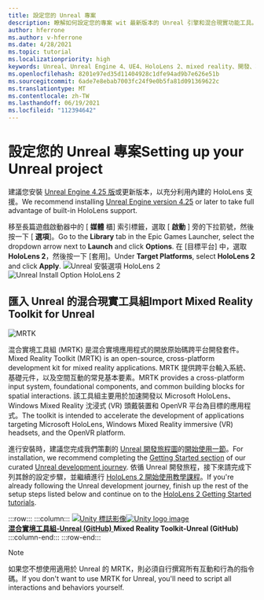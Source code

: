 ```yaml
---
title: 設定您的 Unreal 專案
description: 瞭解如何設定您的專案 wit 最新版本的 Unreal 引擎和混合現實功能工具。
author: hferrone
ms.author: v-hferrone
ms.date: 4/28/2021
ms.topic: tutorial
ms.localizationpriority: high
keywords: Unreal、Unreal Engine 4、UE4、HoloLens 2、mixed reality、開發、功能、新專案、模擬器、檔、指南、全息全像、遊戲開發、混合現實耳機、windows mixed reality 耳機、虛擬實境耳機
ms.openlocfilehash: 8201e97ed35d11404928c1dfe94ad9b7e626e51b
ms.sourcegitcommit: 6ade7e8ebab7003fc24f9e0b5fa81d091369622c
ms.translationtype: MT
ms.contentlocale: zh-TW
ms.lasthandoff: 06/19/2021
ms.locfileid: "112394642"
---
```

# <a name="setting-up-your-unreal-project"></a><span data-ttu-id="80afa-104">設定您的 Unreal 專案</span><span class="sxs-lookup"><span data-stu-id="80afa-104">Setting up your Unreal project</span></span>

<span data-ttu-id="80afa-105">建議您安裝 [Unreal Engine 4.25 版](https://docs.unrealengine.com//GettingStarted/Installation/index.html)或更新版本，以充分利用內建的 HoloLens 支援。</span><span class="sxs-lookup"><span data-stu-id="80afa-105">We recommend installing [Unreal Engine version 4.25](https://docs.unrealengine.com//GettingStarted/Installation/index.html) or later to take full advantage of built-in HoloLens support.</span></span>

<span data-ttu-id="80afa-106">移至長篇遊戲啟動器中的 [ **媒體** 櫃] 索引標籤，選取 [ **啟動** ] 旁的下拉箭號，然後按一下 [ **選項**]。</span><span class="sxs-lookup"><span data-stu-id="80afa-106">Go to the **Library** tab in the Epic Games Launcher, select the dropdown arrow next to **Launch** and click **Options**.</span></span> <span data-ttu-id="80afa-107">在 [目標平台] 中，選取 **HoloLens 2**，然後按一下 [套用]。</span><span class="sxs-lookup"><span data-stu-id="80afa-107">Under **Target Platforms**, select **HoloLens 2** and click **Apply**.</span></span>
<span data-ttu-id="80afa-108">![Unreal 安裝選項 HoloLens 2](../images/Unreal_Install_Option_HoloLens2.png)</span><span class="sxs-lookup"><span data-stu-id="80afa-108">![Unreal Install Option HoloLens 2](../images/Unreal_Install_Option_HoloLens2.png)</span></span>

## <a name="import-mixed-reality-toolkit-for-unreal"></a><span data-ttu-id="80afa-109">匯入 Unreal 的混合現實工具組</span><span class="sxs-lookup"><span data-stu-id="80afa-109">Import Mixed Reality Toolkit for Unreal</span></span>

![MRTK](../../design/images/MRTK_UX_Hero.png)

<span data-ttu-id="80afa-111">混合實境工具組 (MRTK) 是混合實境應用程式的開放原始碼跨平台開發套件。</span><span class="sxs-lookup"><span data-stu-id="80afa-111">Mixed Reality Toolkit (MRTK) is an open-source, cross-platform development kit for mixed reality applications.</span></span> <span data-ttu-id="80afa-112">MRTK 提供跨平台輸入系統、基礎元件，以及空間互動的常見基本要素。</span><span class="sxs-lookup"><span data-stu-id="80afa-112">MRTK provides a cross-platform input system, foundational components, and common building blocks for spatial interactions.</span></span> <span data-ttu-id="80afa-113">該工具組主要用於加速開發以 Microsoft HoloLens、Windows Mixed Reality 沈浸式 (VR) 頭戴裝置和 OpenVR 平台為目標的應用程式。</span><span class="sxs-lookup"><span data-stu-id="80afa-113">The toolkit is intended to accelerate the development of applications targeting Microsoft HoloLens, Windows Mixed Reality immersive (VR) headsets, and the OpenVR platform.</span></span>

<span data-ttu-id="80afa-114">進行安裝時，建議您完成我們策劃的 [Unreal 開發旅程圖](unreal-development-overview.md)的[開始使用一節](unreal-development-overview.md#1-getting-started)。</span><span class="sxs-lookup"><span data-stu-id="80afa-114">For installation, we recommend completing the [Getting Started section](unreal-development-overview.md#1-getting-started) of our curated [Unreal development journey](unreal-development-overview.md).</span></span> <span data-ttu-id="80afa-115">依循 Unreal 開發旅程，接下來請完成下列其餘的設定步驟，並繼續進行 [HoloLens 2 開始使用教學課程](tutorials/unreal-uxt-ch1.md)。</span><span class="sxs-lookup"><span data-stu-id="80afa-115">If you're already following the Unreal development journey, finish up the rest of the setup steps listed below and continue on to the [HoloLens 2 Getting Started tutorials](tutorials/unreal-uxt-ch1.md).</span></span>

:::row:::
    :::column:::
        <span data-ttu-id="80afa-116"><a href="https://github.com/Microsoft/MixedRealityToolkit-Unreal" target="_blank">![Unity 標誌影像](../images/MRTK-Unreal-Banner.png)</span><span class="sxs-lookup"><span data-stu-id="80afa-116"><a href="https://github.com/Microsoft/MixedRealityToolkit-Unreal" target="_blank">![Unity logo image](../images/MRTK-Unreal-Banner.png)</span></span><br><span data-ttu-id="80afa-117">**混合實境工具組-Unreal (GitHub)** </a></span><span class="sxs-lookup"><span data-stu-id="80afa-117">**Mixed Reality Toolkit-Unreal (GitHub)**</a></span></span><br>
    :::column-end:::
:::row-end:::

> [!NOTE]
> <span data-ttu-id="80afa-118">如果您不想使用適用於 Unreal 的 MRTK，則必須自行撰寫所有互動和行為的指令碼。</span><span class="sxs-lookup"><span data-stu-id="80afa-118">If you don't want to use MRTK for Unreal, you'll need to script all interactions and behaviors yourself.</span></span>